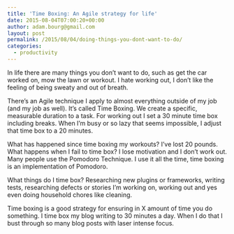 ```yaml
---
title: 'Time Boxing: An Agile strategy for life'
date: 2015-08-04T07:00:20+00:00
author: adam.bourg@gmail.com
layout: post
permalink: /2015/08/04/doing-things-you-dont-want-to-do/
categories:
  - productivity
---
```

In life there are many things you don&#8217;t want to do, such as get the car worked on, mow the lawn or workout. I hate working out, I don&#8217;t like the feeling of being sweaty and out of breath.

There&#8217;s an Agile technique I apply to almost everything outside of my job (and my job as well). It&#8217;s called Time Boxing. We create a specific, measurable duration to a task. For working out I set a 30 minute time box including breaks. When I&#8217;m busy or so lazy that seems impossible, I adjust that time box to a 20 minutes.

What has happened since time boxing my workouts? I&#8217;ve lost 20 pounds. What happens when I fail to time box? I lose motivation and I don&#8217;t work out. Many people use the Pomodoro Technique. I use it all the time, time boxing is an implementation of Pomodoro.

What things do I time box? Researching new plugins or frameworks, writing tests, researching defects or stories I&#8217;m working on, working out and yes even doing household chores like cleaning.

Time boxing is a good strategy for ensuring in X amount of time you do something. I time box my blog writing to 30 minutes a day. When I do that I bust through so many blog posts with laser intense focus.

